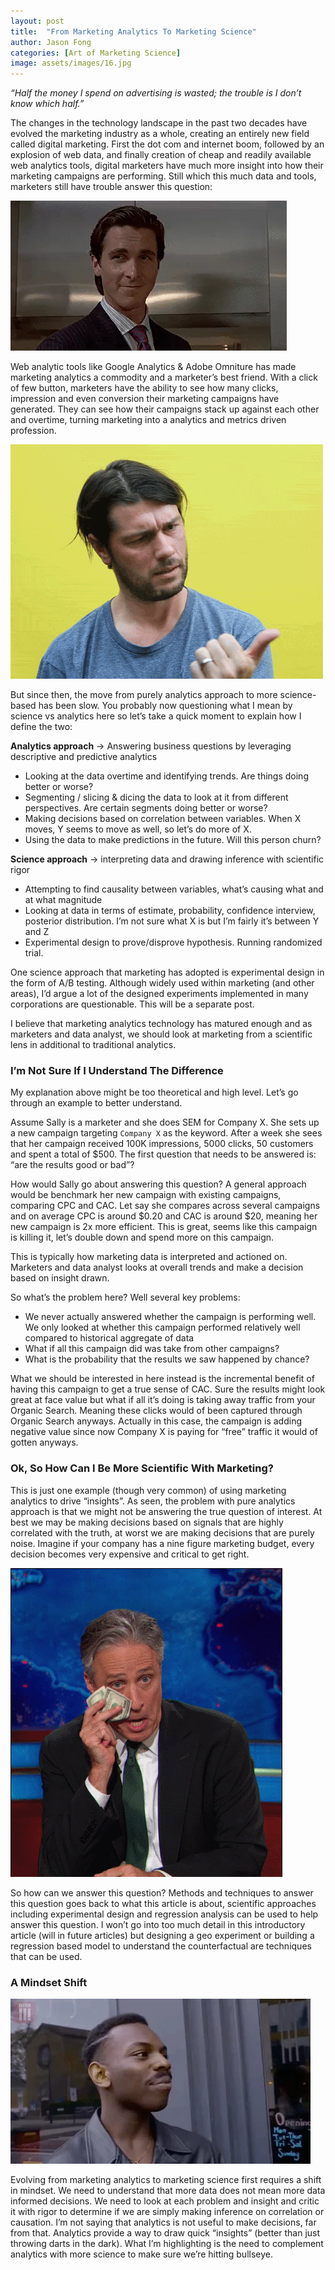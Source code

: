 ```yaml
---
layout: post
title:  "From Marketing Analytics To Marketing Science"
author: Jason Fong
categories: [Art of Marketing Science]
image: assets/images/16.jpg
---
```


_“Half the money I spend on advertising is wasted; the trouble is I don’t know which half.”_

The changes in the technology landscape in the past two decades have evolved the marketing industry as a whole, creating an entirely new field called digital marketing. First the dot com and internet boom, followed by an explosion of web data, and finally creation of cheap and readily available web analytics tools, digital marketers have much more insight into how their marketing campaigns are performing. Still which this much data and tools, marketers still have trouble answer this question:

![jpeg](/assets/images/2018-12-10-from_marketing_analytics_to_marketing_science/christian_bale_idk.webp)

Web analytic tools like Google Analytics & Adobe Omniture has made marketing analytics a commodity and a marketer’s best friend. With a click of few button, marketers have the ability to see how many clicks, impression and even conversion their marketing campaigns have generated. They can see how their campaigns stack up against each other and overtime, turning marketing into a analytics and metrics driven profession. 

![gif](/assets/images/2018-12-10-from_marketing_analytics_to_marketing_science/simon_gibson_math_gif.gif)

But since then, the move from purely analytics approach to more science-based has been slow. You probably now questioning what I mean by science vs analytics here so let’s take a quick moment to explain how I define the two:

**Analytics approach** → Answering business questions by leveraging descriptive and predictive analytics
- Looking at the data overtime and identifying trends. Are things doing better or worse? 
- Segmenting / slicing & dicing the data to look at it from different perspectives. Are certain segments doing better or worse?
- Making decisions based on correlation between variables. When X moves, Y seems to move as well, so let’s do more of X.
- Using the data to make predictions in the future. Will this person churn?

**Science approach** → interpreting data and drawing inference with scientific rigor
- Attempting to find causality between variables, what’s causing what and at what magnitude
- Looking at data in terms of estimate, probability, confidence interview, posterior distribution. I’m not sure what X is but I’m fairly it’s between Y and Z
- Experimental design to prove/disprove hypothesis. Running randomized trial.

One science approach that marketing has adopted is experimental design in the form of A/B testing. Although widely used within marketing (and other areas), I’d argue a lot of the designed experiments implemented in many corporations are questionable. This will be a separate post. 

I believe that marketing analytics technology has matured enough and as marketers and data analyst, we should look at marketing from a scientific lens in additional to traditional analytics.

### I’m Not Sure If I Understand The Difference

My explanation above might be too theoretical and high level. Let’s go through an example to better understand. 

Assume Sally is a marketer and she does SEM for Company X. She sets up a new campaign targeting `Company X` as the keyword. After a week she sees that her campaign received 100K impressions, 5000 clicks, 50 customers and spent a total of $500. The first question that needs to be answered is: “are the results good or bad”? 

How would Sally go about answering this question? A general approach would be benchmark her new campaign with existing campaigns, comparing CPC and CAC. Let say she compares across several campaigns and on average CPC is around $0.20 and CAC is around $20, meaning her new campaign is 2x more efficient. This is great, seems like this campaign is killing it, let’s double down and spend more on this campaign. 

This is typically how marketing data is interpreted and actioned on. Marketers and data analyst looks at overall trends and make a decision based on insight drawn.

So what’s the problem here? Well several key problems:
- We never actually answered whether the campaign is performing well. We only looked at whether this campaign performed relatively well compared to historical aggregate of data
- What if all this campaign did was take from other campaigns?
- What is the probability that the results we saw happened by chance?

What we should be interested in here instead is the incremental benefit of having this campaign to get a true sense of CAC. Sure the results might look great at face value but what if all it’s doing is taking away traffic from your Organic Search. Meaning these clicks would of been captured through Organic Search anyways. Actually in this case, the campaign is adding negative value since now Company X is paying for “free” traffic it would of gotten anyways.

### Ok, So How Can I Be More Scientific With Marketing?

This is just one example (though very common) of using marketing analytics to drive “insights”. As seen, the problem with pure analytics approach is that we might not be answering the true question of interest. At best we may be making decisions based on signals that are highly correlated with the truth, at worst we are making decisions that are purely noise. Imagine if your company has a nine figure marketing budget, every decision becomes very expensive and critical to get right.

![gif](/assets/images/2018-12-10-from_marketing_analytics_to_marketing_science/jon_stewart_cry.gif)

So how can we answer this question? Methods and techniques to answer this question goes back to what this article is about, scientific approaches including experimental design and regression analysis can be used to help answer this question. I won’t go into too much detail in this introductory article (will in future articles) but designing a geo experiment or building a regression based model to understand the counterfactual are techniques that can be used.

### A Mindset Shift

![gif](/assets/images/2018-12-10-from_marketing_analytics_to_marketing_science/think.webp)

Evolving from marketing analytics to marketing science first requires a shift in mindset. We need to understand that more data does not mean more data informed decisions. We need to look at each problem and insight and critic it with rigor to determine if we are simply making inference on correlation or causation. I’m not saying that analytics is not useful to make decisions, far from that. Analytics provide a way to draw quick “insights” (better than just throwing darts in the dark). What I’m highlighting is the need to complement analytics with more science to make sure we’re hitting bullseye.
